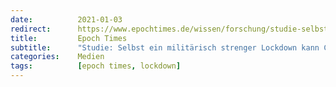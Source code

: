 ```yaml
---
date:          2021-01-03
redirect:      https://www.epochtimes.de/wissen/forschung/studie-selbst-ein-militaerisch-strenger-lockdown-kann-covid-19-nicht-stoppen-a3389595.html
title:         Epoch Times
subtitle:      "Studie: Selbst ein militärisch strenger Lockdown kann COVID-19 nicht stoppen"
categories:    Medien
tags:          [epoch times, lockdown]
---
```

